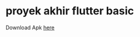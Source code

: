 # proyek akhir flutter basic

Download Apk [here](https://drive.google.com/drive/u/0/folders/1fBlOD3sI7gux2pbyC7W79Uq8nquKcklI)

